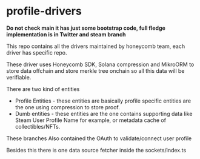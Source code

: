 # profile-drivers
**Do not check main it has just some bootstrap code, full fledge implementation is in Twitter and steam branch**

This repo contains all the drivers maintained by honeycomb team, each driver has specific repo.

These driver uses Honeycomb SDK, Solana compression and MikroORM to store data offchain and store merkle tree onchain so all this data will be verifiable.


There are two kind of entities
- Profile Entities - these entities are basically profile specific entities are the one using compression to store proof.
- Dumb entities - these entities are the one contains supporting data like Steam User Profile Name for example, or metadata cache of collectibles/NFTs.

These branches Also contained the OAuth to validate/connect user profile

Besides this there is one data source fetcher inside the sockets/index.ts
